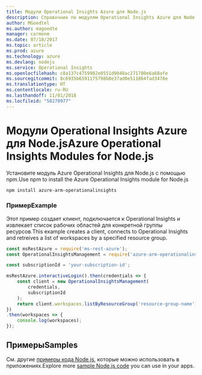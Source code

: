 ```yaml
---
title: Модули Operational Insights Azure для Node.js
description: Справочник по модулям Operational Insights Azure для Node.js
author: MGoedtel
ms.author: magoedte
manager: carmonm
ms.date: 07/18/2017
ms.topic: article
ms.prod: azure
ms.technology: azure
ms.devlang: nodejs
ms.service: Operational Insights
ms.openlocfilehash: c8a137c4759982e0551d9048ac271780e6a68afe
ms.sourcegitcommit: 8c6935b6591175798b8e37ad0e511864fad3478e
ms.translationtype: HT
ms.contentlocale: ru-RU
ms.lasthandoff: 11/01/2018
ms.locfileid: "50270977"
---
```

# <a name="azure-operational-insights-modules-for-nodejs"></a><span data-ttu-id="020ea-103">Модули Operational Insights Azure для Node.js</span><span class="sxs-lookup"><span data-stu-id="020ea-103">Azure Operational Insights Modules for Node.js</span></span>

<span data-ttu-id="020ea-104">Установите модуль Azure Operational Insights для Node.js с помощью npm.</span><span class="sxs-lookup"><span data-stu-id="020ea-104">Use npm to install the Azure Operational Insights module for Node.js</span></span>

```bash
npm install azure-arm-operationalinsights
```

### <a name="example"></a><span data-ttu-id="020ea-105">Пример</span><span class="sxs-lookup"><span data-stu-id="020ea-105">Example</span></span> 

<span data-ttu-id="020ea-106">Этот пример создает клиент, подключается к Operational Insights и извлекает список рабочих областей для конкретной группы ресурсов.</span><span class="sxs-lookup"><span data-stu-id="020ea-106">This example creates a client, connects to Operational Insights and retreives a list of workspaces by a specified resource group.</span></span>

```javascript
const msRestAzure = require('ms-rest-azure');
const OperationalInsightsManagement = require('azure-arm-operationalinsights');

const subscriptionId = 'your-subscription-id';

msRestAzure.interactiveLogin().then(credentials => {
    const client = new OperationalInsightsManagement(
        credentials,
        subscriptionId
    );
    return client.workspaces.listByResourceGroup('resource-group-name');
})
.then(workspaces => {
    console.log(workspaces);
});
``` 

## <a name="samples"></a><span data-ttu-id="020ea-107">Примеры</span><span class="sxs-lookup"><span data-stu-id="020ea-107">Samples</span></span>

<span data-ttu-id="020ea-108">См. другие [примеры кода Node.js](https://azure.microsoft.com/resources/samples/?platform=nodejs), которые можно использовать в приложениях.</span><span class="sxs-lookup"><span data-stu-id="020ea-108">Explore more [sample Node.js code](https://azure.microsoft.com/resources/samples/?platform=nodejs) you can use in your apps.</span></span>
